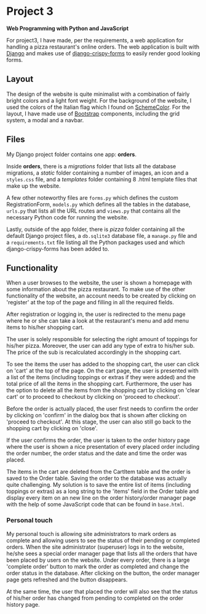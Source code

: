 # Project 3

<b>Web Programming with Python and JavaScript</b>

For project3, I have made, per the requirements, a web application for handling a pizza restaurant's online orders. The web application is built with <a href="https://www.djangoproject.com/">Django</a> and makes use of <a href="https://django-crispy-forms.readthedocs.io/en/latest/">django-crispy-forms</a> to easily render good looking forms.

## Layout

The design of the website is quite minimalist with a combination of fairly bright colors and a light font weight. For the background of the website, I used the colors of the Italian flag which I found on <a href="https://www.schemecolor.com/italy-flag-colors.php">SchemeColor</a>. For the layout, I have made use of <a href="https://getbootstrap.com/">Bootstrap</a> components, including the grid system, a modal and a navbar.

## Files

My Django project folder contains one app: <b>orders</b>.

Inside <b>orders</b>, there is a <i>migrations</i> folder that lists all the database migrations, a <i>static</i> folder containing a number of images, an icon and a `styles.css` file, and a <i>templates</i> folder containing 8 .html template files that make up the website.

A few other noteworthy files are `forms.py` which defines the custom RegistrationForm, `models.py` which defines all the tables in the database, `urls.py` that lists all the URL routes and `views.py` that contains all the necessary Python code for running the website.

Lastly, outside of the app folder, there is <i>pizza</i> folder containing all the default Django project files, a `db.sqlite3` database file, a `manage.py` file and a `requirements.txt` file listing all the Python packages used and which django-crispy-forms has been added to.

## Functionality

When a user browses to the website, the user is shown a homepage with some information about the pizza restaurant. To make use of the other functionality of the website, an account needs to be created by clicking on 'register' at the top of the page and filling in all the required fields.

After registration or logging in, the user is redirected to the menu page where he or she can take a look at the restaurant's menu and add menu items to his/her shopping cart.

The user is solely responsible for selecting the right amount of toppings for his/her pizza. Moreover, the user can add any type of extra to his/her sub. The price of the sub is recalculated accordingly in the shopping cart.

To see the items the user has added to the shopping cart, the user can click on 'cart' at the top of the page. On the cart page, the user is presented with a list of the items (including toppings or extras if they were added) and the total price of all the items in the shopping cart. Furthermore, the user has the option to delete all the items from the shopping cart by clicking on 'clear cart' or to proceed to checkout by clicking on 'proceed to checkout'.

Before the order is actually placed, the user first needs to confirm the order by clicking on 'confirm' in the dialog box that is shown after clicking on 'proceed to checkout'. At this stage, the user can also still go back to the shopping cart by clicking on 'close'.

If the user confirms the order, the user is taken to the order history page where the user is shown a nice presentation of every placed order including the order number, the order status and the date and time the order was placed.

The items in the cart are deleted from the CartItem table and the order is saved to the Order table. Saving the order to the database was actually quite challenging. My solution is to save the entire list of items (including toppings or extras) as a long string to the 'items' field in the Order table and display every item on an new line on the order history/order manager page with the help of some JavaScript code that can be found in `base.html`.

### Personal touch

My personal touch is allowing site administrators to mark orders as complete and allowing users to see the status of their pending or completed orders. When the site administrator (superuser) logs in to the website, he/she sees a special order manager page that lists all the orders that have been placed by users on the website. Under every order, there is a large 'complete order' button to mark the order as completed and change the order status in the database. After clicking on the button, the order manager page gets refreshed and the button disappears.

At the same time, the user that placed the order will also see that the status of his/her order has changed from pending to completed on the order history page.
